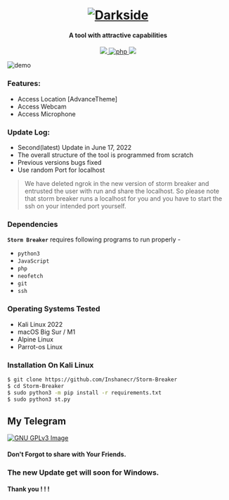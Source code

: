 <h1 align="center">
  <br>
  <a href="https://github.com/ultrasecurity/Storm-Breaker"><img src="http://dl.sabzlearn.ir/demo/storm/1demo.png" alt="Darkside"></a>

</h1>

<h4 align="center">A tool with attractive capabilities</h4>

<p align="center">
  <a href="http://python.org">
    <img src="https://img.shields.io/badge/python-v3-blue">
  </a>
  <a href="https://php.net">
    <img src="https://img.shields.io/badge/php-7.4.4-green"
         alt="php">
  </a>

  <a href="https://www.microsoft.com/de-de/">
    <img src="https://img.shields.io/badge/platform-Linux-red">
  </a>
</p>

![demo](https://github.com/Inshanecr/StormBreaker/blob/main/IMG_20220521_205527_797.jpg)

### Features:

- Access Location [AdvanceTheme]
- Access Webcam
- Access Microphone



### Update Log:
- Second(latest) Update in  June 17, 2022
- The overall structure of the tool is programmed from scratch
- Previous versions bugs fixed
- Use random Port for localhost
> We have deleted ngrok in the new version of storm breaker and entrusted the user with run and share the localhost. So please note that storm breaker runs a localhost for you and you have to start the ssh on your intended port yourself.


### Dependencies

**`Storm Breaker`** requires following programs to run properly - 
- `python3`
- `JavaScript`
- `php`
- `neofetch`
- `git`
- `ssh`


### Operating Systems Tested

- Kali Linux 2022
- macOS Big Sur / M1 
- Alpine Linux 
- Parrot-os Linux 

### Installation On Kali Linux


```bash
$ git clone https://github.com/Inshanecr/Storm-Breaker
$ cd Storm-Breaker
$ sudo python3 -m pip install -r requirements.txt
$ sudo python3 st.py
```

## My Telegram
[![GNU GPLv3 Image](https://telegram.org/img/t_logo.png)](http://t.me/LooQaat)

#### Don't Forgot to share with Your Friends. 
### The new Update get will soon for Windows.
#### Thank you ! ! ! 
